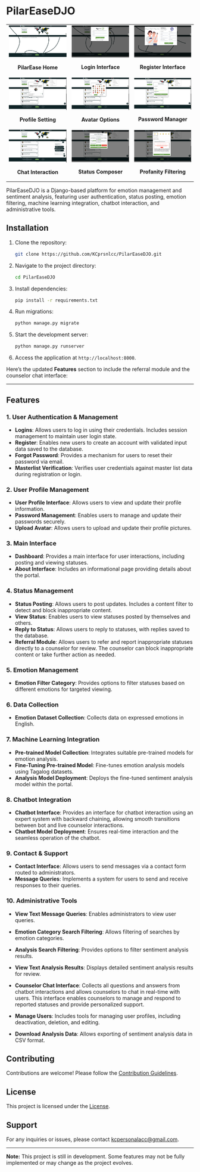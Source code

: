 # PilarEaseDJO

<div align="center">
  <table>
    <tr>
      <td align="center">
        <img src="main/static/images/screenshots/homepage.png" width="200px" alt="Homepage" />
        <p><b>PilarEase Home</b></p>
      </td>
      <td align="center">
        <img src="main/static/images/screenshots/login.png"  width="200px" alt="Login" />
        <p><b>Login Interface</b></p>
      </td>
      <td align="center">
        <img src="main/static/images/screenshots/register.png"  width="200px" alt="Register" />
        <p><b>Register Interface</b></p>
      </td>
    </tr>
    <tr>
      <td align="center">
        <img src="main/static/images/screenshots/profilesetting.png"  width="200px" alt="Homepage (Authenticated)" />
        <p><b>Profile Setting</b></p>
      </td>
      <td align="center">
        <img src="main/static/images/screenshots/avatarchooser.png"  width="200px" alt="Avatar Options" />
        <p><b>Avatar Options</b></p>
      </td>
      <td align="center">
        <img src="main/static/images/screenshots/passwordmanager.png"  width="200px" alt="Password Manager" />
        <p><b>Password Manager</b></p>
      </td>
    </tr>
     <tr>
      <td align="center">
        <img src="main/static/images/screenshots/chatinteraction.png"  width="200px" alt="Chat Interface" />
        <p><b>Chat Interaction</b></p>
      </td>
      <td align="center">
        <img src="main/static/images/screenshots/managereferral.png"  width="200px" alt="Status Composer" />
        <p><b>Status Composer</b></p>
      </td>
      <td align="center">
        <img src="main/static/images/screenshots/filteringstatus.png"  width="200px" alt="Profanity Filtering" />
        <p><b>Profanity Filtering</b></p>
      </td>
    </tr>
  </table>
</div>

PilarEaseDJO is a Django-based platform for emotion management and sentiment analysis, featuring user authentication, status posting, emotion filtering, machine learning integration, chatbot interaction, and administrative tools.

## Installation

1. Clone the repository:

   ```sh
   git clone https://github.com/KCprsnlcc/PilarEaseDJO.git
   ```

2. Navigate to the project directory:

   ```sh
   cd PilarEaseDJO
   ```

3. Install dependencies:

   ```sh
   pip install -r requirements.txt
   ```

4. Run migrations:

   ```sh
   python manage.py migrate
   ```

5. Start the development server:

   ```sh
   python manage.py runserver
   ```

6. Access the application at `http://localhost:8000`.

Here’s the updated **Features** section to include the referral module and the counselor chat interface:

---

## Features

### 1. User Authentication & Management

- **Logins**: Allows users to log in using their credentials. Includes session management to maintain user login state.
- **Register**: Enables new users to create an account with validated input data saved to the database.
- **Forgot Password**: Provides a mechanism for users to reset their password via email.
- **Masterlist Verification**: Verifies user credentials against master list data during registration or login.

### 2. User Profile Management

- **User Profile Interface**: Allows users to view and update their profile information.
- **Password Management**: Enables users to manage and update their passwords securely.
- **Upload Avatar**: Allows users to upload and update their profile pictures.

### 3. Main Interface

- **Dashboard**: Provides a main interface for user interactions, including posting and viewing statuses.
- **About Interface**: Includes an informational page providing details about the portal.

### 4. Status Management

- **Status Posting**: Allows users to post updates. Includes a content filter to detect and block inappropriate content.
- **View Status**: Enables users to view statuses posted by themselves and others.
- **Reply to Status**: Allows users to reply to statuses, with replies saved to the database.
- **Referral Module**: Allows users to refer and report inappropriate statuses directly to a counselor for review. The counselor can block inappropriate content or take further action as needed.

### 5. Emotion Management

- **Emotion Filter Category**: Provides options to filter statuses based on different emotions for targeted viewing.

### 6. Data Collection

- **Emotion Dataset Collection**: Collects data on expressed emotions in English.

### 7. Machine Learning Integration

- **Pre-trained Model Collection**: Integrates suitable pre-trained models for emotion analysis.
- **Fine-Tuning Pre-trained Model**: Fine-tunes emotion analysis models using Tagalog datasets.
- **Analysis Model Deployment**: Deploys the fine-tuned sentiment analysis model within the portal.

### 8. Chatbot Integration

- **Chatbot Interface**: Provides an interface for chatbot interaction using an expert system with backward chaining, allowing smooth transitions between bot and live counselor interactions.
- **Chatbot Model Deployment**: Ensures real-time interaction and the seamless operation of the chatbot.

### 9. Contact & Support

- **Contact Interface**: Allows users to send messages via a contact form routed to administrators.
- **Message Queries**: Implements a system for users to send and receive responses to their queries.

### 10. Administrative Tools

- **View Text Message Queries**: Enables administrators to view user queries.

- **Emotion Category Search Filtering**: Allows filtering of searches by emotion categories.
- **Analysis Search Filtering**: Provides options to filter sentiment analysis results.
- **View Text Analysis Results**: Displays detailed sentiment analysis results for review.
- **Counselor Chat Interface**: Collects all questions and answers from chatbot interactions and allows counselors to chat in real-time with users. This interface enables counselors to manage and respond to reported statuses and provide personalized support.
- **Manage Users**: Includes tools for managing user profiles, including deactivation, deletion, and editing.
- **Download Analysis Data**: Allows exporting of sentiment analysis data in CSV format.

## Contributing

Contributions are welcome! Please follow the [Contribution Guidelines](CONTRIBUTING.md).

## License

This project is licensed under the [License](LICENSE.md).

## Support

For any inquiries or issues, please contact [kcpersonalacc@gmail.com](mailto:kcpersonalacc@gmail.com).

---

**Note:** This project is still in development. Some features may not be fully implemented or may change as the project evolves.

